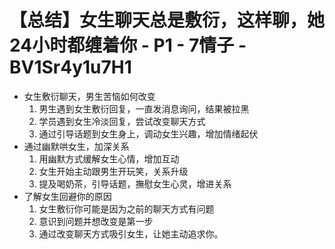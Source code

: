 # 【总结】女生聊天总是敷衍，这样聊，她24小时都缠着你 - P1 - 7情子 - BV1Sr4y1u7H1

-   女生敷衍聊天，男生苦恼如何改变
    1.  男生遇到女生敷衍回复，一直发消息询问，结果被拉黑
    2.  学员遇到女生冷淡回复，尝试改变聊天方式
    3.  通过引导话题到女生身上，调动女生兴趣，增加情绪起伏
-   通过幽默哄女生，加深关系
    1.  用幽默方式缓解女生心情，增加互动
    2.  女生开始主动跟男生开玩笑，关系升级
    3.  提及喝奶茶，引导话题，撫慰女生心灵，增进关系
-   了解女生回避你的原因
    1.  女生敷衍你可能是因为之前的聊天方式有问题
    2.  意识到问题并想改变是第一步
    3.  通过改变聊天方式吸引女生，让她主动追求你。